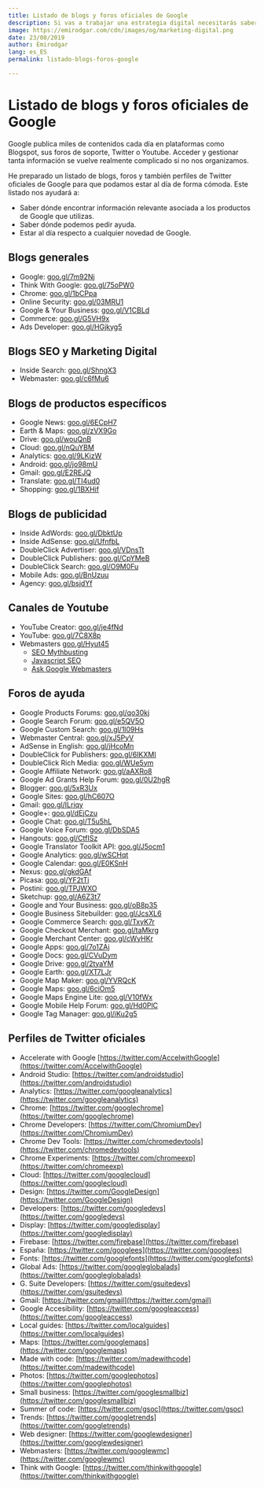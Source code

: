 ```yaml
---
title: Listado de blogs y foros oficiales de Google
description: Si vas a trabajar una estrategia digital necesitarás saber dónde encontrar toda la información relacionada con Google
image: https://emirodgar.com/cdn/images/og/marketing-digital.png
date: 23/08/2019
author: Emirodgar
lang: es_ES
permalink: listado-blogs-foros-google

---
```


# Listado de blogs y foros oficiales de Google

Google publica miles de contenidos cada día en plataformas como Blogspot, sus foros de soporte, Twitter o Youtube. Acceder y gestionar tanta información se vuelve realmente complicado si no nos organizamos.

He preparado un listado de blogs, foros y también perfiles de Twitter oficiales de Google para que podamos estar al día de forma cómoda.  Este listado nos ayudará a:

 - Saber dónde encontrar información relevante asociada a los productos de Google que utilizas.
 - Saber dónde podemos pedir ayuda.
 - Estar al día respecto a cualquier novedad de Google.

## Blogs generales

- Google:  [goo.gl/7m92Nj](http://goo.gl/7m92Nj)
- Think With Google:  [goo.gl/75oPW0](http://goo.gl/75oPW0)
- Chrome:  [goo.gl/1bCPpa](http://goo.gl/1bCPpa)
- Online Security:  [goo.gl/03MRU1](http://goo.gl/03MRU1)
-   Google & Your Business:  [goo.gl/V1CBLd](http://goo.gl/V1CBLd)
-   Commerce:  [goo.gl/G5VH9x](http://goo.gl/G5VH9x)
-  Ads Developer: [goo.gl/HGjkyg5](https://googleadsdeveloper.blogspot.com/)

## Blogs SEO y Marketing Digital

-   Inside Search:  [goo.gl/ShngX3](http://goo.gl/ShngX3)
-   Webmaster:  [goo.gl/c6fMu6](http://goo.gl/c6fMu6)

## Blogs de productos específicos

-   Google News:  [goo.gl/6ECpH7](http://goo.gl/6ECpH7)
-   Earth & Maps:  [goo.gl/zVX9Go](http://goo.gl/zVX9Go)
-   Drive:  [goo.gl/wouQnB](http://goo.gl/wouQnB)
-   Cloud:  [goo.gl/nQuYBM](http://goo.gl/nQuYBM)
-   Analytics:  [goo.gl/9LKizW](http://goo.gl/9LKizW)
-   Android:  [goo.gl/jo98mU](http://goo.gl/jo98mU)
-  Gmail:  [goo.gl/E2REJQ](http://goo.gl/E2REJQ)
-   Translate:  [goo.gl/TI4ud0](http://goo.gl/TI4ud0)
-   Shopping:  [goo.gl/1BXHif](http://goo.gl/1BXHif)

## Blogs de publicidad

-   Inside AdWords:  [goo.gl/DbktUp](http://goo.gl/DbktUp)
-   Inside AdSense:  [goo.gl/UfnfbL](http://goo.gl/UfnfbL)
-   DoubleClick Advertiser:  [goo.gl/VDnsTt](http://goo.gl/VDnsTt)
-   DoubleClick Publishers:  [goo.gl/CpYMeB](http://goo.gl/CpYMeB)
-   DoubleClick Search:  [goo.gl/O9M0Fu](http://goo.gl/O9M0Fu)
-   Mobile Ads:  [goo.gl/BnUzuu](http://goo.gl/BnUzuu)
-   Agency:  [goo.gl/bsjdYf](http://goo.gl/bsjdYf)

## Canales de Youtube

-   YouTube Creator:  [goo.gl/je4fNd](http://goo.gl/je4fNd)
-   YouTube:  [goo.gl/7C8X8p](http://goo.gl/7C8X8p)
- Webmasters [goo.gl/Hyut45](https://www.youtube.com/channel/UCWf2ZlNsCGDS89VBF_awNvA)
  - [SEO Mythbusting](https://www.youtube.com/watch?v=B3eysnid0Sk&list=PLKoqnv2vTMUN6lFDz6qMBsz7-Jm8YRV9H)
  - [Javascript SEO](https://www.youtube.com/watch?v=LXF8bM4g-J4&list=PLKoqnv2vTMUPOalM1zuWDP9OQl851WMM9)
  - [Ask Google Webmasters](https://www.youtube.com/watch?v=dOrOPDcGRO0&list=PLKoqnv2vTMUM9wKeb-Gvm8bgpFM72yiXw)

## Foros de ayuda

-   Google Products Forums:  [goo.gl/qo30kj](http://goo.gl/qo30kj)
-   Google Search Forum:  [goo.gl/e5QV5O](http://goo.gl/e5QV5O)
-   Google Custom Search:  [goo.gl/1l09Hs](http://goo.gl/1l09Hs)
-   Webmaster Central:  [goo.gl/xJ5PyV](http://goo.gl/xJ5PyV)
-   AdSense in English:  [goo.gl/jHcoMn](http://goo.gl/jHcoMn)
-   DoubleClick for Publishers:  [goo.gl/6IKXMI](http://goo.gl/6IKXMI)
-   DoubleClick Rich Media:  [goo.gl/WUe5ym](http://goo.gl/WUe5ym)
-   Google Affiliate Network:  [goo.gl/aAXRo8](http://goo.gl/aAXRo8)
-   Google Ad Grants Help Forum:  [goo.gl/0U2hgR](http://goo.gl/0U2hgR)
-   Blogger:  [goo.gl/5xR3Ux](http://goo.gl/5xR3Ux)
-   Google Sites:  [goo.gl/hC607O](http://goo.gl/hC607O)
-   Gmail:  [goo.gl/ILriqy](http://goo.gl/ILriqy)
-   Google+:  [goo.gl/dEjCzu](http://goo.gl/dEjCzu)
-   Google Chat:  [goo.gl/T5u5hL](http://goo.gl/T5u5hL)
-   Google Voice Forum:  [goo.gl/DbSDA5](http://goo.gl/DbSDA5)
-   Hangouts:  [goo.gl/CtfISz](http://goo.gl/CtfISz)
-   Google Translator Toolkit API:  [goo.gl/J5ocm1](http://goo.gl/J5ocm1)
-   Google Analytics:  [goo.gl/wSCHqt](http://goo.gl/wSCHqt)
-   Google Calendar:  [goo.gl/E0KSnH](http://goo.gl/E0KSnH)
-   Nexus:  [goo.gl/gkdGAf](http://goo.gl/gkdGAf)
-   Picasa:  [goo.gl/YF2tTi](http://goo.gl/YF2tTi)
-   Postini:  [goo.gl/TPJWXO](http://goo.gl/TPJWXO)
-   Sketchup:  [goo.gl/A6Z3t7](http://goo.gl/A6Z3t7)
-   Google and Your Business:  [goo.gl/oB8p35](http://goo.gl/oB8p35)
-   Google Business Sitebuilder:  [goo.gl/JcsXL6](http://goo.gl/JcsXL6)
-   Google Commerce Search:  [goo.gl/TxyK7r](http://goo.gl/TxyK7r)
-   Google Checkout Merchant:  [goo.gl/taMkrg](http://goo.gl/taMkrg)
-   Google Merchant Center:  [goo.gl/cWyHKr](http://goo.gl/cWyHKr)
-   Google Apps:  [goo.gl/7o1ZAj](http://goo.gl/7o1ZAj)
-   Google Docs:  [goo.gl/CVuDym](http://goo.gl/CVuDym)
-   Google Drive:  [goo.gl/2tyaYM](http://goo.gl/2tyaYM)
-   Google Earth:  [goo.gl/XT7LJr](http://goo.gl/XT7LJr)
-   Google Map Maker:  [goo.gl/YVRQcK](http://goo.gl/YVRQcK)
-   Google Maps:  [goo.gl/6ciOm5](http://goo.gl/6ciOm5)
-   Google Maps Engine Lite:  [goo.gl/V10fWx](http://goo.gl/V10fWx)
-   Google Mobile Help Forum:  [goo.gl/Hd0PlC](http://goo.gl/Hd0PlC)
-   Google Tag Manager:  [goo.gl/iKu2g5](http://goo.gl/iKu2g5)

## Perfiles de Twitter oficiales

- Accelerate with Google [https://twitter.com/AccelwithGoogle](https://twitter.com/AccelwithGoogle)
- Android Studio: [https://twitter.com/androidstudio](https://twitter.com/androidstudio)
- Analytics: [https://twitter.com/googleanalytics](https://twitter.com/googleanalytics)
- Chrome: [https://twitter.com/googlechrome](https://twitter.com/googlechrome)
- Chrome Developers: [https://twitter.com/ChromiumDev](https://twitter.com/ChromiumDev)
- Chrome Dev Tools: [https://twitter.com/chromedevtools](https://twitter.com/chromedevtools)
- Chrome Experiments: [https://twitter.com/chromeexp](https://twitter.com/chromeexp)
- Cloud: [https://twitter.com/googlecloud](https://twitter.com/googlecloud)
- Design: [https://twitter.com/GoogleDesign](https://twitter.com/GoogleDesign)
- Developers: [https://twitter.com/googledevs](https://twitter.com/googledevs)
- Display: [https://twitter.com/googledisplay](https://twitter.com/googledisplay)
- Firebase: [https://twitter.com/firebase](https://twitter.com/firebase)
- España: [https://twitter.com/googlees](https://twitter.com/googlees)
- Fonts: [https://twitter.com/googlefonts](https://twitter.com/googlefonts)
- Global Ads: [https://twitter.com/googleglobalads](https://twitter.com/googleglobalads)
- G. Suite Developers: [https://twitter.com/gsuitedevs](https://twitter.com/gsuitedevs)
- Gmail: [https://twitter.com/gmail](https://twitter.com/gmail)
- Google Accesibility: [https://twitter.com/googleaccess](https://twitter.com/googleaccess)
- Local guides: [https://twitter.com/localguides](https://twitter.com/localguides)
- Maps: [https://twitter.com/googlemaps](https://twitter.com/googlemaps)
- Made with code: [https://twitter.com/madewithcode](https://twitter.com/madewithcode)
- Photos: [https://twitter.com/googlephotos](https://twitter.com/googlephotos)
- Small business: [https://twitter.com/googlesmallbiz](https://twitter.com/googlesmallbiz)
- Summer of code: [https://twitter.com/gsoc](https://twitter.com/gsoc)
- Trends: [https://twitter.com/googletrends](https://twitter.com/googletrends)
- Web designer: [https://twitter.com/googlewdesigner](https://twitter.com/googlewdesigner)
- Webmasters: [https://twitter.com/googlewmc](https://twitter.com/googlewmc)
- Think with Google: [https://twitter.com/thinkwithgoogle](https://twitter.com/thinkwithgoogle)
<!--stackedit_data:
eyJoaXN0b3J5IjpbMTA3NDQ1NjkwNCw1MDk2OTAzNjgsLTEwMD
Q4MTg5NDldfQ==
-->